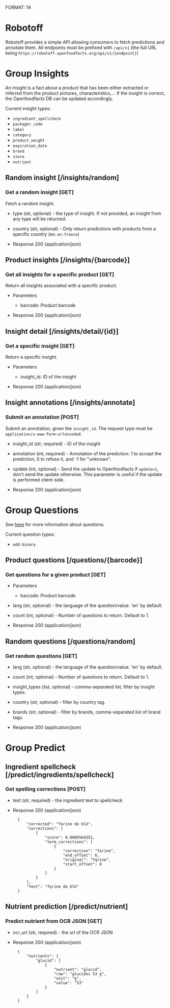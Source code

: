 FORMAT: 1A

# Robotoff

Robotoff provides a simple API allowing consumers to fetch predictions and annotate them.
All endpoints must be prefixed with `/api/v1` (the full URL being `https://robotoff.openfoodfacts.org/api/v1/{endpoint}`)

# Group Insights

An insight is a fact about a product that has been either extracted or inferred from the product pictures, characteristics,...
If the insight is correct, the Openfoodfacts DB can be updated accordingly.

Current insight types:

- `ingredient_spellcheck`
- `packager_code`
- `label`
- `category`
- `product_weight`
- `expiration_date`
- `brand`
- `store`
- `nutrient`

## Random insight [/insights/random]

### Get a random insight [GET]

Fetch a random insight.

+ type (str, optional) - the type of insight. If not provided, an insight from any type will be returned.
+ country (str, optional) - Only return predictions with products from a specific country (ex: `en:france`)

+ Response 200 (application/json)


## Product insights [/insights/{barcode}]

### Get all insights for a specific product [GET]

Return all insights associated with a specific product.

+ Parameters
    + barcode: Product barcode

+ Response 200 (application/json)


## Insight detail [/insights/detail/{id}]

### Get a specific insight [GET]

Return a specific insight.

+ Parameters
    + insight_id: ID of the insight

+ Response 200 (application/json)


## Insight annotations [/insights/annotate]

### Submit an annotation [POST]

Submit an annotation, given the `insight_id`. The request type must be `application/x-www-form-urlencoded`.

+ insight_id (str, required) - ID of the insight
+ annotation (int, required) - Annotation of the prediction: 1 to accept the prediction, 0 to refuse it, and -1 
  for "unknown".
+ update (int, optional) - Send the update to Openfoodfacts if `update=1`, don't send the update otherwise. This 
  parameter is useful if the update is performed client-side.

+ Response 200 (application/json)



# Group Questions

See [here](https://github.com/openfoodfacts/robotoff/blob/master/doc/questions.md) for more information about 
questions.

Current question types:

- `add-binary`

## Product questions [/questions/{barcode}]

### Get questions for a given product [GET]

+ Parameters
    + barcode: Product barcode
   
+ lang (str, optional) - the language of the question/value. 'en' by default.
+ count (int, optional) - Number of questions to return. Default to 1.

+ Response 200 (application/json)


## Random questions [/questions/random]

### Get random questions [GET]

+ lang (str, optional) - the language of the question/value. 'en' by default.
+ count (int, optional) - Number of questions to return. Default to 1.
+ insight_types (list, optional) - comma-separated list, filter by insight types.
+ country (str, optional) - filter by country tag.
+ brands (str, optional) - filter by brands, comma-separated list of brand tags.

+ Response 200 (application/json)


# Group Predict

## Ingredient spellcheck [/predict/ingredients/spellcheck]

### Get spelling corrections [POST]

+ text (str, required) - the ingredient text to spellcheck


+ Response 200 (application/json)

        {
            "corrected": "farine de blé",
            "corrections": [
                {
                    "score": 0.0009564351,
                    "term_corrections": [
                        {
                            "correction": "farine",
                            "end_offset": 6,
                            "original": "fqrine",
                            "start_offset": 0
                        }
                    ]
                }
            ],
            "text": "fqrine de blé"
        }


## Nutrient prediction [/predict/nutrient]

### Predict nutrient from OCR JSON [GET]

+ ocr_url (str, required) - the url of the OCR JSON


+ Response 200 (application/json)

        {
            "nutrients": {
                "glucid": [
                    {
                        "nutrient": "glucid",
                        "raw": "glucides 53 g",
                        "unit": "g",
                        "value": "53"
                    }
                ]
            }
        }
